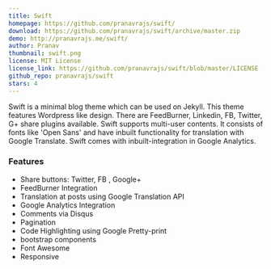 ```yaml
---
title: Swift
homepage: https://github.com/pranavrajs/swift/
download: https://github.com/pranavrajs/swift/archive/master.zip
demo: http://pranavrajs.me/swift/
author: Pranav
thumbnail: swift.png
license: MIT License
license_link: https://github.com/pranavrajs/swift/blob/master/LICENSE
github_repo: pranavrajs/swift
stars: 4
---
```


Swift is a minimal blog theme which can be used on Jekyll. This theme
features Wordpress like design. There are FeedBurner, Linkedin, FB,
Twitter, G+ share plugins available. Swift supports multi-user
contents. It consists of fonts like 'Open Sans' and have inbuilt
functionality for translation with Google Translate. Swift comes with
inbuilt-integration in Google Analytics.


### Features
- Share buttons: Twitter, FB , Google+
- FeedBurner Integration
- Translation at posts using Google Translation API
- Google Analytics Integration
- Comments via Disqus
- Pagination
- Code Highlighting using Google Pretty-print
- bootstrap components
- Font Awesome
- Responsive

